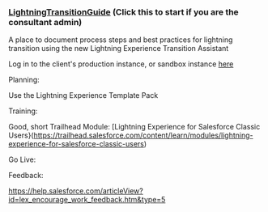 ### [LightningTransitionGuide](https://help.salesforce.com/articleView?id=lex_change_management_app.htm&type=5) (Click this to start if you are the consultant admin)
A place to document process steps and best practices for lightning transition using the new Lightning Experience Transition Assistant

Log in to the client's production instance, or sandbox instance [here](https://lightning-readiness-check.salesforce.com/change)

Planning:

Use the Lightning Experience Template Pack

Training:

Good, short Trailhead Module:  [Lightning Experience for Salesforce Classic Users}(https://trailhead.salesforce.com/content/learn/modules/lightning-experience-for-salesforce-classic-users)

Go Live:

Feedback:

https://help.salesforce.com/articleView?id=lex_encourage_work_feedback.htm&type=5


